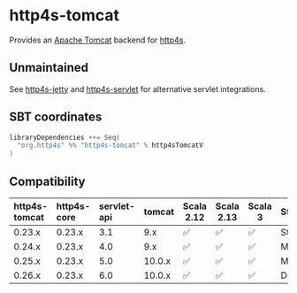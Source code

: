 # http4s-tomcat

Provides an [Apache Tomcat][tomcat] backend for [http4s][http4s].

## Unmaintained

See [http4s-jetty](https://github.com/http4s/http4s-jetty) and [http4s-servlet](https://github.com/http4s/http4s-servlet) for alternative servlet integrations.

## SBT coordinates

```scala
libraryDependencies ++= Seq(
  "org.http4s" %% "http4s-tomcat" % http4sTomcatV
)
```

## Compatibility

| http4s-tomcat | http4s-core | servlet-api | tomcat | Scala 2.12 | Scala 2.13 | Scala 3 | Status      |
|:--------------|:---------------|:------------|--------|------------|------------|---------|:------------|
| 0.23.x        | 0.23.x         | 3.1         | 9.x    | ✅         | ✅         | ✅      | Stable      |
| 0.24.x        | 0.23.x         | 4.0         | 9.x    | ✅         | ✅         | ✅      | Milestone   |
| 0.25.x        | 0.23.x         | 5.0         | 10.0.x | ✅         | ✅         | ✅      | Milestone   |
| 0.26.x        | 0.23.x         | 6.0         | 10.0.x | ✅         | ✅         | ✅      | Development |

[http4s]: https://http4s.org/
[tomcat]: https://tomcat.apache.org/index.html
